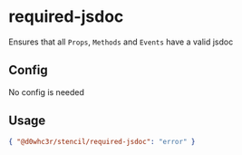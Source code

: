 # required-jsdoc

Ensures that all `Props`, `Methods` and `Events` have a valid jsdoc

## Config

No config is needed

## Usage

```json
{ "@d0whc3r/stencil/required-jsdoc": "error" }
```
